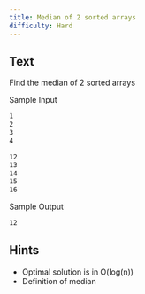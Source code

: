 ```yaml
---
title: Median of 2 sorted arrays
difficulty: Hard
---
```


## Text

Find the median of 2 sorted arrays

Sample Input

```markdown
1
2
3
4

12
13
14
15
16
```

Sample Output

```markdown
12
```

## Hints

- Optimal solution is in O(log(n))
- Definition of median
